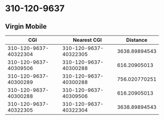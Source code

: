 # 310-120-9637
## Virgin Mobile


| CGI | Nearest CGI | Distance |
|-----|-------------|----------|
| 310-120-9637-40322304 | 310-120-9637-40322305 | 3638.89894543 |
| 310-120-9637-40309506 | 310-120-9637-40300288 | 616.20905013 |
| 310-120-9637-40300289 | 310-120-9637-40300288 | 756.020770251 |
| 310-120-9637-40300288 | 310-120-9637-40309506 | 616.20905013 |
| 310-120-9637-40322305 | 310-120-9637-40322304 | 3638.89894543 |
